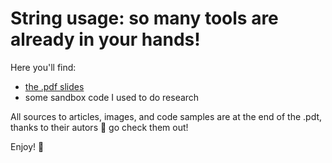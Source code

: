 # String usage: so many tools are already in your hands!

Here you'll find:
- [the .pdf slides](https://github.com/MarionLeHerisson/conf_strings/blob/main/Strings%20usage%20so%20many%20tools%20are%20already%20in%20your%20hands!.pdf)
- some sandbox code I used to do research

All sources to articles, images, and code samples are at the end of the .pdt, thanks to their autors 🙏 go check them out!

Enjoy! 🦄
